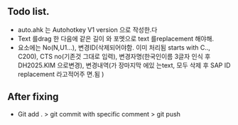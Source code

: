 ## Todo list.

- auto.ahk 는 Autohotkey V1 version 으로 작성한.다
- Text  를drag  한 다음에 같은 길이 와 포멧으로 text 를replacement 해야해. 
- 요소에는 No(N,U1...), 변경ID(삭제되어야함. 이미 처리됨 starts with C.., C200), CTS no(기존것 그대로  입력), 변경자명(한국인이름 3글자 인식 후DH2025.KIM  으로변경), 변경내역(가 장마지막 에있 는text, 모두 삭제 후 SAP ID replacement  라고적어주 면.됨 )

## After fixing

- Git add . > git commit with specific comment > git push  



